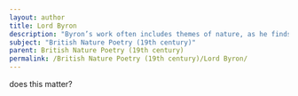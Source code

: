 ```yaml
---
layout: author
title: Lord Byron
description: "Byron’s work often includes themes of nature, as he finds both sublime beauty and personal reflection within the natural landscape, particularly in 'Childe Harold’s Pilgrimage'."
subject: "British Nature Poetry (19th century)"
parent: British Nature Poetry (19th century)
permalink: /British Nature Poetry (19th century)/Lord Byron/
---
```


does this matter?
